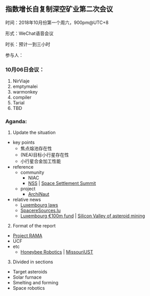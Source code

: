 ## 指数增长自复制深空矿业第二次会议

时间：2018年10月份第一个周六，900pm@UTC+8

形式：WeChat语音会议

时长：预计一到三小时

参与人：

### 10月06日会议：
1. NirViaje
2. emptymalei
3. warmonkey
4. compiler
5. Tarial
6. TBD

### Aganda:

1. Update the situation
  * key points
    * 焦点熔池存在性
    * (NEA)目标小行星存在性
    * 小行星合金加工性能
  * reference
    * community
      * NIAC
      * [NSS](https://nss.org/) | [Space Settlement Summit](http://spacesettlementsummit.nss.org/)
    * project
      * [ArchiNaut](https://madeinspace.us/archinaut)
  * relative news
    * [Luxembourg laws](https://www.ft.com/content/af15f0e4-707a-11e7-93ff-99f383b09ff9)
    * [SpacereSources.lu](https://spaceresources.public.lu/en.html)
    * [Luxembourg €100m fund](https://www.ft.com/content/76f3c180-b5e5-11e8-bbc3-ccd7de085ffe) | [Silicon Valley of asteroid mining](https://www.cnbc.com/2018/04/16/luxembourg-vies-to-become-the-silicon-valley-of-asteroid-mining.html)
2. Format of the report
  * [Project RAMA](https://static1.squarespace.com/static/56d9b0528259b560ad38cde1/t/58c1758a15d5db4620fbffdb/1490211480317/Project+RAMA+NIAC+Phase+I+Final+Report.pdf)
  * UCF
  * etc
    * [Honeybee Robotics](https://www.lpi.usra.edu/sbag/meetings/jan2017/presentations/Zacny.pdf) | [MissouriUST](http://ssi.org/2010/SM14_presentations/101030_SSI_Blair-Gertsch.pdf)
3. Divided in sections
  * Target asteroids
  * Solar furnace
  * Smelting and forming
  * Space robotics
